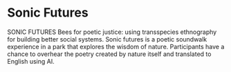 # Sonic Futures

SONIC FUTURES
Bees for poetic justice: using transspecies ethnography for building better social systems. Sonic futures is a poetic soundwalk experience in a park that explores the wisdom of nature. Participants have a chance to overhear the poetry created by nature itself and translated to English using AI.
